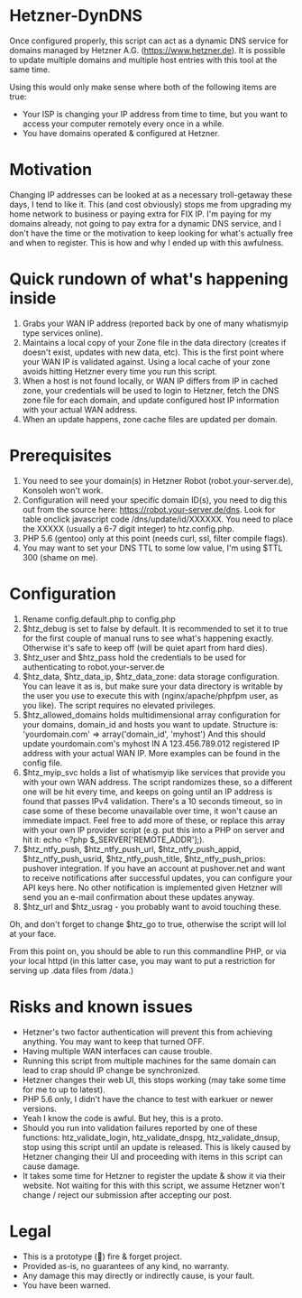 # Hetzner-DynDNS
Once configured properly, this script can act as a dynamic DNS service for domains managed by Hetzner A.G. (https://www.hetzner.de).
It is possible to update multiple domains and multiple host entries with this tool at the same time.

Using this would only make sense where both of the following items are true:
- Your ISP is changing your IP address from time to time, but you want to access your computer remotely every once in a while.
- You have domains operated & configured at Hetzner.

# Motivation
Changing IP addresses can be looked at as a necessary troll-getaway these days, I tend to like it. This (and cost obviously) stops me from upgrading my home network to business or paying extra for FIX IP.
I'm paying for my domains already, not going to pay extra for a dynamic DNS service, and I don't have the time or the motivation to keep looking for what's actually free and when to register. This is how and why I ended up with this awfulness.

# Quick rundown of what's happening inside
1. Grabs your WAN IP address (reported back by one of many whatismyip type services online).
2. Maintains a local copy of your Zone file in the data directory (creates if doesn't exist, updates with new data, etc). This is the first point where your WAN IP is validated against.
Using a local cache of your zone avoids hitting Hetzner every time you run this script.
3. When a host is not found locally, or WAN IP differs from IP in cached zone, your credentials will be used to login to Hetzner, fetch the DNS zone file for each domain, and update configured host IP information with your actual WAN address.
4. When an update happens, zone cache files are updated per domain.

# Prerequisites
1. You need to see your domain(s) in Hetzner Robot (robot.your-server.de), Konsoleh won't work.
2. Configuration will need your specific domain ID(s), you need to dig this out from the source here: https://robot.your-server.de/dns. Look for table onclick javascript code /dns/update/id/XXXXXX. You need to place the XXXXX (usually a 6-7 digit integer) to htz.config.php.
3. PHP 5.6 (gentoo) only at this point (needs curl, ssl, filter compile flags).
4. You may want to set your DNS TTL to some low value, I'm using $TTL 300 (shame on me).

# Configuration
1. Rename config.default.php to config.php
2. $htz_debug is set to false by default. It is recommended to set it to true for the first couple of manual runs to see what's happening exactly. Otherwise it's safe to keep off (will be quiet apart from hard dies).
3. $htz_user and $htz_pass hold the credentials to be used for authenticating to robot.your-server.de
4. $htz_data, $htz_data_ip, $htz_data_zone: data storage configuration. You can leave it as is, but make sure your data directory is writable by the user you use to execute this with (nginx/apache/phpfpm user, as you like). The script requires no elevated privileges.
5. $htz_allowed_domains holds multidimensional array configuration for your domains, domain_id and hosts you want to update. Structure is:
  'yourdomain.com' => array('domain_id', 'myhost')
And this should update yourdomain.com's
  myhost      IN A    123.456.789.012
registered IP address with your actual WAN IP.
More examples can be found in the config file.
6. $htz_myip_svc holds a list of whatismyip like services that provide you with your own WAN address. The script randomizes these, so a different one will be hit every time, and keeps on going until an IP address is found that passes IPv4 validation. There's a 10 seconds timeout, so in case some of these become unavailable over time, it won't cause an immediate impact.
Feel free to add more of these, or replace this array with your own IP provider script (e.g. put this into a PHP on server and hit it: echo <?php $\_SERVER['REMOTE_ADDR'];).
7. $htz_ntfy_push, $htz_ntfy_push_url, $htz_ntfy_push_appid, $htz_ntfy_push_usrid, $htz_ntfy_push_title, $htz_ntfy_push_prios: pushover integration. If you have an account at pushover.net and want to receive notifications after successful updates, you can configure your API keys here.
No other notification is implemented given Hetzner will send you an e-mail confirmation about these updates anyway.
8. $htz_url and $htz_usrag - you probably want to avoid touching these.

Oh, and don't forget to change $htz_go to true, otherwise the script will lol at your face.

From this point on, you should be able to run this commandline PHP, or via your local httpd (in this latter case, you may want to put a restriction for serving up .data files from /data.)

# Risks and known issues
- Hetzner's two factor authentication will prevent this from achieving anything. You may want to keep that turned OFF.
- Having multiple WAN interfaces can cause trouble.
- Running this script from multiple machines for the same domain can lead to crap should IP change be synchronized.
- Hetzner changes their web UI, this stops working (may take some time for me to up to latest).
- PHP 5.6 only, I didn't have the chance to test with earkuer or newer versions.
- Yeah I know the code is awful. But hey, this is a proto.
- Should you run into validation failures reported by one of these functions: htz_validate_login, htz_validate_dnspg, htz_validate_dnsup, stop using this script until an update is released. This is likely caused by Hetzner changing their UI and proceeding with items in this script can cause damage.
- It takes some time for Hetzner to register the update & show it via their website. Not waiting for this with this script, we assume Hetzner won't change / reject our submission after accepting our post.

# Legal
- This is a prototype (:hankey:) fire & forget project.
- Provided as-is, no guarantees of any kind, no warranty.
- Any damage this may directly or indirectly cause, is your fault.
- You have been warned.
